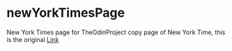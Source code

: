 # newYorkTimesPage
New York Times page for TheOdinProject
copy page of New York Time, this is the original <a href="https://www.nytimes.com/2014/03/18/science/space/detection-of-waves-in-space-buttresses-landmark-theory-of-big-bang.html?_r=0">Link</a>

